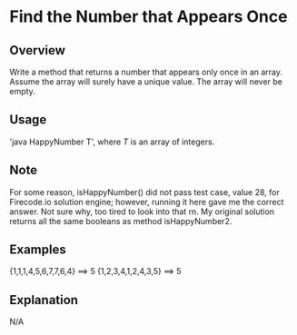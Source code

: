 # Find the Number that Appears Once 

Overview
---
Write a method that returns a number that appears only once in an array.
Assume the array will surely have a unique value. The array will never 
be empty.

Usage
---
'java HappyNumber T', where _T_ is an array of integers.

Note
---
For some reason, isHappyNumber() did not pass test case, value 28, for 
Firecode.io solution engine; however, running it here gave me the 
correct answer. Not sure why, too tired to look into that rn. My 
original solution returns all the same booleans as method 
isHappyNumber2.

Examples
---
{1,1,1,4,5,6,7,7,6,4} ==> 5
{1,2,3,4,1,2,4,3,5}   ==> 5

Explanation
---
N/A
